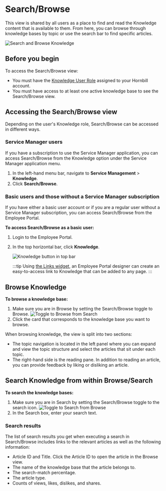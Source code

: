 # Search/Browse
This view is shared by all users as a place to find and read the Knowledge content that is available to them. From here, you can browse through knowledge bases by topic or use the search bar to find specific articles.

![Search and Browse Knowledge](_books/servicemanager-user-guide/knowledge/images/search-browse.png)

## Before you begin
To access the Search/Browse view:
* You must have the [Knowledge User Role](/servicemanager-config/setup/service-manager-roles#knowledge-roles) assigned to your Hornbill account.
* You must have access to at least one active knowledge base to see the Search/Browse view.

## Accessing the Search/Browse view
Depending on the user's Knowledge role, Search/Browse can be accessed in different ways.

### Service Manager users
If you have a subscription to use the Service Manager application, you can access Search/Browse from the Knowledge option under the Service Manager application menu.
 1. In the left-hand menu bar, navigate to **Service Management** > **Knowledge**.
 1. Click **Search/Browse**.

### Basic users and those without a Service Manager subscription
If you have either a basic user account or if you are a regular user without a Service Manager subscription, you can access Search/Browse from the Employee Portal.

**To access Search/Browse as a basic user:**
 1. Login to the Employee Portal.
 1. In the top horizontal bar, click **Knowledge**.

    ![Knowledge button in top bar](_books/servicemanager-user-guide/knowledge/images/knowledge-option-top-bar.png)
 
    :::tip
    Using [the Links widget](/esp-config/customize/employee-portal/employee-portal-widgets#links), an Employee Portal designer can create an easy-to-access link to Knowledge that can be added to any page.
    :::

## Browse Knowledge
**To browse a knowledge base:**
1. Make sure you are in Browse by setting the Search/Browse toggle to Browse.
    ![Toggle to Browse from Search](_books/servicemanager-user-guide/knowledge/images/toggle-while-set-to-search.png)
1. Click the card that corresponds to the knowledge base you want to browse.

When browsing knowledge, the view is split into two sections:  
* The topic navigation is located in the left panel where you can expand and view the topic structure and select the articles that sit under each topic.
* The right-hand side is the reading pane. In addition to reading an article, you can provide feedback by liking or disliking an article.

## Search Knowledge from within Browse/Search
**To search the knowledge bases:**
1. Make sure you are in Search by setting the Search/Browse toggle to the search icon.
    ![Toggle to Search from Browse](_books/servicemanager-user-guide/knowledge/images/toggle-while-set-to-browse.png)
1. In the Search box, enter your search text.

### Search results
The list of search results you get when executing a search in Search/Browse includes links to the relevant articles as well as the following information:

* Article ID and Title. Click the Article ID to open the article in the Browse view.
* The name of the knowledge base that the article belongs to.
* The search-match percentage.
* The article type.
* Counts of views, likes, dislikes, and shares.
